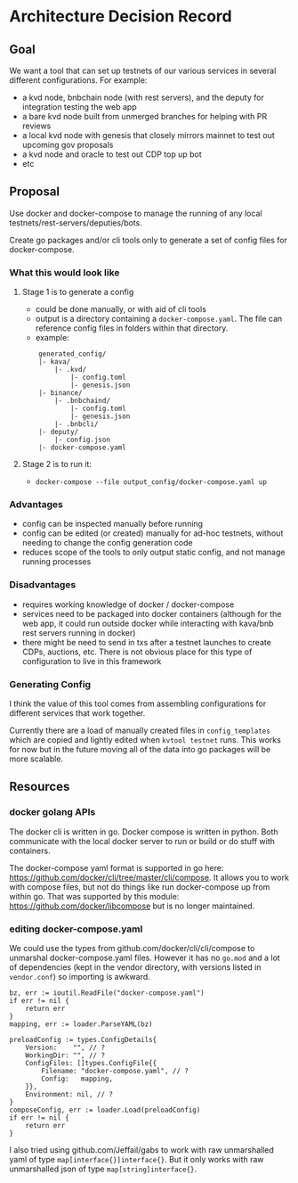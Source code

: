 # Architecture Decision Record

## Goal

We want a tool that can set up testnets of our various services in several different configurations. For example:

- a kvd node, bnbchain node (with rest servers), and the deputy for integration testing the web app
- a bare kvd node built from unmerged branches for helping with PR reviews
- a local kvd node with genesis that closely mirrors mainnet to test out upcoming gov proposals
- a kvd node and oracle to test out CDP top up bot
- etc

## Proposal

Use docker and docker-compose to manage the running of any local testnets/rest-servers/deputies/bots.

Create go packages and/or cli tools only to generate a set of config files for docker-compose.

### What this would look like

1) Stage 1 is to generate a config

	- could be done manually, or with aid of cli tools
	- output is a directory containing a `docker-compose.yaml`. The file can reference config files in folders within that directory.
	- example:
	```
		generated_config/
		|- kava/
			|- .kvd/
				|- config.toml
				|- genesis.json
		|- binance/
			|- .bnbchaind/
				|- config.toml
				|- genesis.json
			|- .bnbcli/
		|- deputy/
			|- config.json
		|- docker-compose.yaml
	```

1) Stage 2 is to run it:
	- `docker-compose --file output_config/docker-compose.yaml up`

### Advantages

- config can be inspected manually before running
- config can be edited (or created) manually for ad-hoc testnets, without needing to change the config generation code
- reduces scope of the tools to only output static config, and not manage running processes

### Disadvantages

- requires working knowledge of docker / docker-compose
- services need to be packaged into docker containers (although for the web app, it could run outside docker while interacting with kava/bnb rest servers running in docker)
- there might be need to send in txs after a testnet launches to create CDPs, auctions, etc. There is not obvious place for this type of configuration to live in this framework

### Generating Config

I think the value of this tool comes from assembling configurations for different services that work together.

Currently there are a load of manually created files in `config_templates` which are copied and lightly edited when `kvtool testnet` runs. This works for now but in the future moving all of the data into go packages will be more scalable.

## Resources

### docker golang APIs

The docker cli is written in go. Docker compose is written in python. Both communicate with the local docker server to run or build or do stuff with containers.

The docker-compose yaml format is supported in go here: https://github.com/docker/cli/tree/master/cli/compose. It allows you to work with compose files, but not do things like run docker-compose up from within go. That was supported by this module: https://github.com/docker/libcompose but is no longer maintained.

### editing docker-compose.yaml

We could use the types from github.com/docker/cli/cli/compose to unmarshal docker-compose.yaml files. However it has no `go.mod` and a lot of dependencies (kept in the vendor directory, with versions listed in `vendor.conf`) so importing is awkward.

	bz, err := ioutil.ReadFile("docker-compose.yaml")
	if err != nil {
		return err
	}
	mapping, err := loader.ParseYAML(bz)

	preloadConfig := types.ConfigDetails{
		Version:    "", // ?
		WorkingDir: "", // ?
		ConfigFiles: []types.ConfigFile{{
			Filename: "docker-compose.yaml", // ?
			Config:   mapping,
		}},
		Environment: nil, // ?
	}
	composeConfig, err := loader.Load(preloadConfig)
	if err != nil {
		return err
	}

I also tried using github.com/Jeffail/gabs to work with raw unmarshalled yaml of type `map[interface{}]interface{}`. But it only works with raw unmarshalled json of type `map[string]interface{}`.
